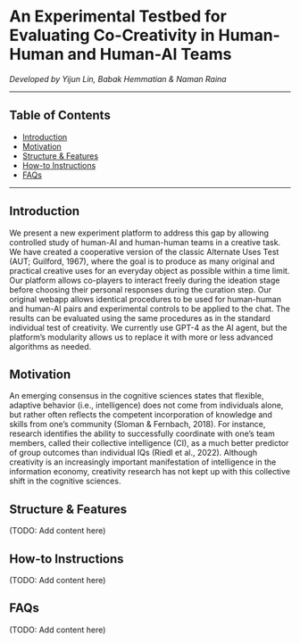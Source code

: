# An Experimental Testbed for Evaluating Co-Creativity in Human-Human and Human-AI Teams

*Developed by Yijun Lin, Babak Hemmatian & Naman Raina*

---

## Table of Contents

- [Introduction](#introduction)
- [Motivation](#motivation)
- [Structure & Features](#structure--features)
- [How-to Instructions](#how-to-instructions)
- [FAQs](#faqs)

---

## Introduction
We present a new experiment platform to address this gap by allowing controlled study of human-AI and human-human teams in a creative task. We have created a cooperative version of the classic Alternate Uses Test (AUT; Guilford, 1967), where the goal is to produce as many original and practical creative uses for an everyday object as possible within a time limit. Our platform allows co-players to interact freely during the ideation stage before choosing their personal responses during the curation step. Our original webapp allows identical procedures to be used for human-human and human-AI pairs and experimental controls to be applied to the chat. The results can be evaluated using the same procedures as in the standard individual test of creativity. We currently use GPT-4 as the AI agent, but the platform’s modularity allows us to replace it with more or less advanced algorithms as needed.

## Motivation
An emerging consensus in the cognitive sciences states that flexible, adaptive behavior (i.e., intelligence) does not come from individuals alone, but rather often reflects the competent incorporation of knowledge and skills from one’s community (Sloman & Fernbach, 2018). For instance, research identifies the ability to successfully coordinate with one’s team members, called their collective intelligence (CI), as a much better predictor of group outcomes than individual IQs (Riedl et al., 2022). Although creativity is an increasingly important manifestation of intelligence in the information economy, creativity research has not kept up with this collective shift in the cognitive sciences.

## Structure & Features
(TODO: Add content here)

## How-to Instructions
(TODO: Add content here)

## FAQs
(TODO: Add content here)
